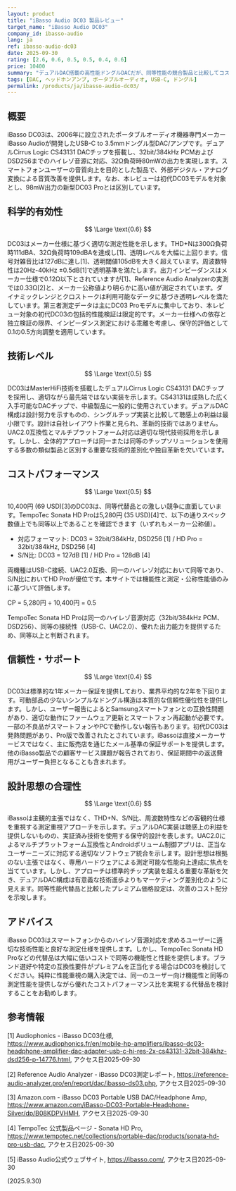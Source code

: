 ```yaml
---
layout: product
title: "iBasso Audio DC03 製品レビュー"
target_name: "iBasso Audio DC03"
company_id: ibasso-audio
lang: ja
ref: ibasso-audio-dc03
date: 2025-09-30
rating: [2.6, 0.6, 0.5, 0.5, 0.4, 0.6]
price: 10400
summary: "デュアルDAC搭載の高性能ドングルDACだが、同等性能の競合製品と比較してコストパフォーマンスに課題"
tags: [DAC, ヘッドホンアンプ, ポータブルオーディオ, USB-C, ドングル]
permalink: /products/ja/ibasso-audio-dc03/
---
```


## 概要

iBasso DC03は、2006年に設立されたポータブルオーディオ機器専門メーカーiBasso Audioが開発したUSB-C to 3.5mmドングル型DAC/アンプです。デュアルCirrus Logic CS43131 DACチップを搭載し、32bit/384kHz PCMおよびDSD256までのハイレゾ音源に対応、32Ω負荷時80mWの出力を実現します。スマートフォンユーザーの音質向上を目的とした製品で、外部デジタル・アナログ変換による音質改善を提供します。なお、本レビューは初代DC03モデルを対象とし、98mW出力の新型DC03 Proとは区別しています。

## 科学的有効性

$$ \Large \text{0.6} $$

DC03はメーカー仕様に基づく適切な測定性能を示します。THD+Nは300Ω負荷時111dBA、32Ω負荷時109dBAを達成し[1]、透明レベルを大幅に上回ります。信号対雑音比は127dBに達し[1]、透明閾値105dBを大きく超えています。周波数特性は20Hz-40kHz ±0.5dB[1]で透明基準を満たします。出力インピーダンスはメーカー仕様で0.12Ω以下とされていますが[1]、Reference Audio Analyzerの実測では0.33Ω[2]と、メーカー公称値より明らかに高い値が測定されています。ダイナミックレンジとクロストークは利用可能なデータに基づき透明レベルを満たしています。第三者測定データは主にDC03 Proモデルに集中しており、本レビュー対象の初代DC03の包括的性能検証は限定的です。メーカー仕様への依存と独立検証の限界、インピーダンス測定における乖離を考慮し、保守的評価として0.1の0.5方向調整を適用しています。

## 技術レベル

$$ \Large \text{0.5} $$

DC03はMasterHiFi技術を搭載したデュアルCirrus Logic CS43131 DACチップを採用し、適切ながら最先端ではない実装を示します。CS43131は成熟した広く入手可能なDACチップで、中級製品に一般的に使用されています。デュアルDAC構成は設計努力を示すものの、シングルチップ実装と比較して聴感上の利益は最小限です。設計は自社レイアウト作業と見られ、革新的技術ではありません。UAC2.0互換性とマルチプラットフォーム対応は適切な現代技術採用を示します。しかし、全体的アプローチは同一または同等のチップソリューションを使用する多数の類似製品と区別する重要な技術的差別化や独自革新を欠いています。

## コストパフォーマンス

$$ \Large \text{0.5} $$

10,400円 (69 USD)[3]のDC03は、同等代替品との激しい競争に直面しています。TempoTec Sonata HD Proは5,280円 (35 USD)[4]で、以下の通りスペック数値上でも同等以上であることを確認できます（いずれもメーカー公称値）。

- 対応フォーマット: DC03 = 32bit/384kHz, DSD256 [1] / HD Pro = 32bit/384kHz, DSD256 [4]
- S/N比: DC03 = 127dB [1] / HD Pro = 128dB [4]

両機種はUSB-C接続、UAC2.0互換、同一のハイレゾ対応において同等であり、S/N比においてHD Proが優位です。本サイトでは機能性と測定・公称性能値のみに基づいて評価します。

CP = 5,280円 ÷ 10,400円 = 0.5

TempoTec Sonata HD Proは同一のハイレゾ音源対応（32bit/384kHz PCM、DSD256）、同等の接続性（USB-C、UAC2.0）、優れた出力能力を提供するため、同等以上と判断されます。

## 信頼性・サポート

$$ \Large \text{0.4} $$

DC03は標準的な1年メーカー保証を提供しており、業界平均的な2年を下回ります。可動部品の少ないシンプルなドングル構造は本質的な信頼性優位性を提供します。しかし、ユーザー報告によるとSamsungスマートフォンとの互換性問題があり、適切な動作にファームウェア更新とスマートフォン再起動が必要です。一部の不良品がスマートフォンやPCで動作しない報告もあります。初代DC03は発熱問題があり、Pro版で改善されたとされています。iBassoは直接メーカーサービスではなく、主に販売店を通じたメール基準の保証サポートを提供します。他のiBasso製品での顧客サービス課題が報告されており、保証期間中の返送費用がユーザー負担となることも含まれます。

## 設計思想の合理性

$$ \Large \text{0.6} $$

iBassoは主観的主張ではなく、THD+N、S/N比、周波数特性などの客観的仕様を重視する測定重視アプローチを示します。デュアルDAC実装は聴感上の利益を提供しないものの、実証済み技術を使用する保守的設計を表します。UAC2.0によるマルチプラットフォーム互換性とAndroidボリューム制御アプリは、正当なユーザーニーズに対応する適切なソフトウェア統合を示します。設計思想は根拠のない主張ではなく、専用ハードウェアによる測定可能な性能向上達成に焦点を当てています。しかし、アプローチは標準的チップ実装を超える重要な革新を欠き、デュアルDAC構成は有意義な技術進歩よりもマーケティング差別化のように見えます。同等性能代替品と比較したプレミアム価格設定は、次善のコスト配分を示唆します。

## アドバイス

iBasso DC03はスマートフォンからのハイレゾ音源対応を求めるユーザーに適切な技術性能と良好な測定仕様を提供します。しかし、TempoTec Sonata HD Proなどの代替品は大幅に低いコストで同等の機能性と性能を提供します。ブランド選好や特定の互換性要件がプレミアムを正当化する場合はDC03を検討してください。純粋に性能重視の購入決定では、同一のユーザー向け機能性と同等の測定性能を提供しながら優れたコストパフォーマンス比を実現する代替品を検討することをお勧めします。

## 参考情報

[1] Audiophonics - iBasso DC03仕様, https://www.audiophonics.fr/en/mobile-hp-amplifiers/ibasso-dc03-headphone-amplifier-dac-adapter-usb-c-hi-res-2x-cs43131-32bit-384khz-dsd256-p-14776.html, アクセス日2025-09-30

[2] Reference Audio Analyzer - iBasso DC03測定レポート, https://reference-audio-analyzer.pro/en/report/dac/ibasso-ds03.php, アクセス日2025-09-30

[3] Amazon.com - iBasso DC03 Portable USB DAC/Headphone Amp, https://www.amazon.com/iBasso-DC03-Portable-Headphone-Silver/dp/B08KDPVHMH, アクセス日2025-09-30

[4] TempoTec 公式製品ページ - Sonata HD Pro, https://www.tempotec.net/collections/portable-dac/products/sonata-hd-pro-usb-dac, アクセス日2025-09-30

[5] iBasso Audio公式ウェブサイト, https://ibasso.com/, アクセス日2025-09-30

(2025.9.30)